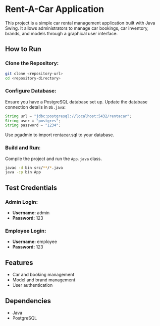 # Rent-A-Car Application

This project is a simple car rental management application built with Java Swing. It allows administrators to manage car bookings, car inventory, brands, and models through a graphical user interface.

## How to Run

### Clone the Repository:

```sh
git clone <repository-url>
cd <repository-directory>
```

### Configure Database:

Ensure you have a PostgreSQL database set up. Update the database connection details in `Db.java`:

```java
String url = "jdbc:postgresql://localhost:5432/rentacar";
String user = "postgres";
String password = "1234";
```

Use pgadmin to import rentacar.sql to your database.

### Build and Run:

Compile the project and run the `App.java` class.

```sh
javac -d bin src/**/*.java
java -cp bin App
```

## Test Credentials

### Admin Login:

- **Username:** admin
- **Password:** 123

### Employee Login:

- **Username:** employee
- **Password:** 123

## Features

- Car and booking management
- Model and brand management
- User authentication

## Dependencies

- Java
- PostgreSQL
